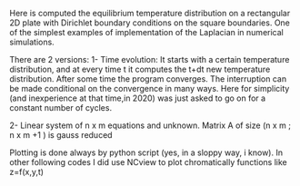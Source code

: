 Here is computed the equilibrium temperature distribution on a rectangular 2D plate with Dirichlet boundary conditions on the square boundaries. 
One of the simplest examples of implementation of the Laplacian in numerical simulations.

There are 2 versions:
1- Time evolution:
It starts with a certain temperature distribution, and at every time t it computes the t+dt new temperature distribution. After some time the program converges.
The interruption can be made conditional on the convergence in many ways. Here for simplicity (and inexperience at that time,in 2020) was just asked to go on for a constant number of cycles.

2- Linear system of n x m equations and unknown. Matrix A of size (n x m ; n x m +1 ) is gauss reduced

Plotting is done always by python script (yes, in a sloppy way, i know). In other following codes I did use NCview to plot chromatically functions like z=f(x,y,t)
